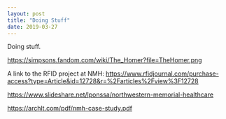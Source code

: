 ```yaml
---
layout: post
title: "Doing Stuff"
date: 2019-03-27
---
```


Doing stuff. 

https://simpsons.fandom.com/wiki/The_Homer?file=TheHomer.png

A link to the RFID project at NMH:
https://www.rfidjournal.com/purchase-access?type=Article&id=12728&r=%2Farticles%2Fview%3F12728

https://www.slideshare.net/lponssa/northwestern-memorial-healthcare

https://archlt.com/pdf/nmh-case-study.pdf

